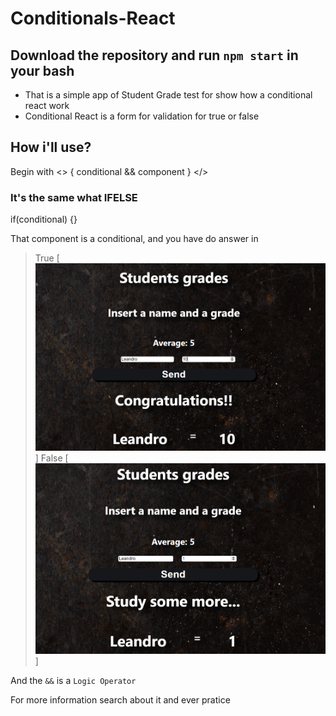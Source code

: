 # Conditionals-React


## Download the repository and run `npm start`  in your bash

- That is  a simple app of Student Grade test for show how a conditional react work
- Conditional React is a form for validation for true or false

## How i'll use?

Begin with 
<>
{
conditional &&
component
}
</>

### It's the same what IFELSE

if(conditional) {}

That component is a conditional, and you have do answer in

> True
[![True](https://raw.githubusercontent.com/leanluizz/Conditionals-React/principal/src/images/true.png)]
> False
[![False](https://raw.githubusercontent.com/leanluizz/Conditionals-React/principal/src/images/false.png)]

And the `&&` is a `Logic Operator`

For more information search about it and ever pratice
